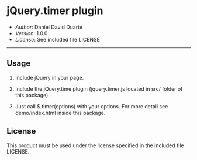 jQuery.timer plugin
===================

- *Author*: Daniel David Duarte
- *Version*: 1.0.0
- *License*: See included file LICENSE

---------------------------------------------


Usage
-----

1) Include jQuery in your page.

2) Include the jQuery.time plugin (jquery.timer.js located in src/ folder of this package).

3) Just call $.timer(options) with your options.
For more detail see demo/index.html inside this package.


License
-------

This product must be used under the license specified in the included file LICENSE.
